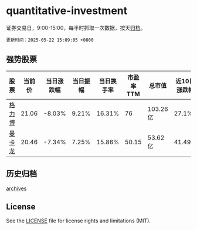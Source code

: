 # quantitative-investment

证券交易日，9:00-15:00，每半时抓取一次数据，按天[归档](archives)。

`更新时间：2025-05-22 15:09:05 +0800`

## 强势股票

|股票|当前价|当日涨跌幅|当日振幅|当日换手率|市盈率TTM|总市值|近10日涨跌幅|
|----|----|----|----|----|----|----|----|
|[格力博](https://xueqiu.com/S/SZ301260)|21.06|-8.03%|9.21%|16.31%|76|103.26亿|27.1%|
|[曼卡龙](https://xueqiu.com/S/SZ300945)|20.46|-7.34%|7.25%|15.86%|50.15|53.62亿|41.49%|

## 历史归档

[archives](archives)

## License

See the [LICENSE](LICENSE) file for license rights and limitations (MIT).